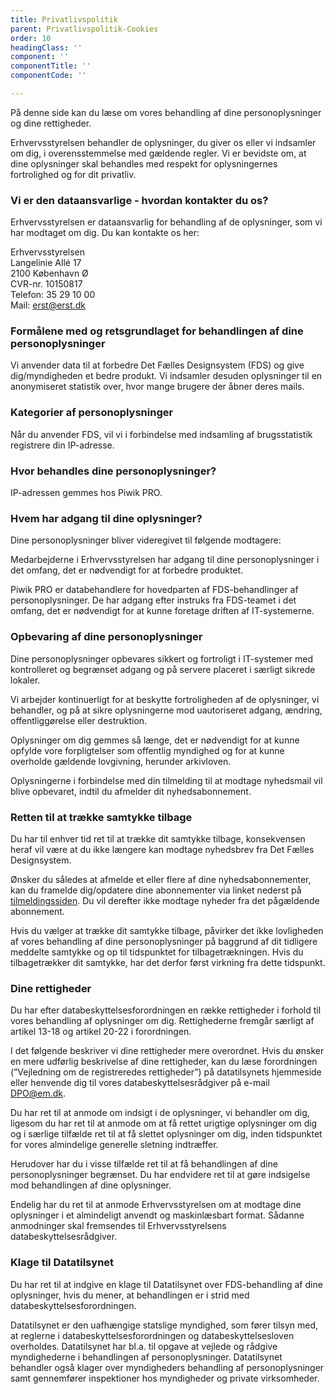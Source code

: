 ```yaml
---
title: Privatlivspolitik
parent: Privatlivspolitik-Cookies
order: 10
headingClass: ''
component: ''
componentTitle: ''
componentCode: ''

---
```

På denne side kan du læse om vores behandling af dine personoplysninger og dine rettigheder.

Erhvervsstyrelsen behandler de oplysninger, du giver os eller vi indsamler om dig, i overensstemmelse med gældende regler. Vi er bevidste om, at dine oplysninger skal behandles med respekt for oplysningernes fortrolighed og for dit privatliv.

<h3>Vi er den dataansvarlige - hvordan kontakter du os?</h3>

Erhvervsstyrelsen er dataansvarlig for behandling af de oplysninger, som vi har modtaget om dig. Du kan kontakte os her:

Erhvervsstyrelsen<br />
Langelinie Allé 17<br />
2100 København Ø<br />
CVR-nr. 10150817<br />
Telefon: 35 29 10 00<br />
Mail: <a href="mailto:erst@erst.dk">erst@erst.dk</a>

<h3>Formålene med og retsgrundlaget for behandlingen af dine personoplysninger</h3>

Vi anvender data til at forbedre Det Fælles Designsystem (FDS) og give dig/myndigheden et bedre produkt. Vi indsamler desuden oplysninger til en anonymiseret statistik over, hvor mange brugere der åbner deres mails.

<h3>Kategorier af personoplysninger</h3>

Når du anvender FDS, vil vi i forbindelse med indsamling af brugsstatistik registrere din IP-adresse.

<h3>Hvor behandles dine personoplysninger?</h3>

IP-adressen gemmes hos Piwik PRO.

<h3>Hvem har adgang til dine oplysninger?</h3>

Dine personoplysninger bliver videregivet til følgende modtagere:

Medarbejderne i Erhvervsstyrelsen har adgang til dine personoplysninger i det omfang, det er nødvendigt for at forbedre produktet.

Piwik PRO er databehandlere for hovedparten af FDS-behandlinger af personoplysninger. De har adgang efter instruks fra FDS-teamet i det omfang, det er nødvendigt for at kunne foretage driften af IT-systemerne.

<h3>Opbevaring af dine personoplysninger</h3>

Dine personoplysninger opbevares sikkert og fortroligt i IT-systemer med kontrolleret og begrænset adgang og på servere placeret i særligt sikrede lokaler. 

Vi arbejder kontinuerligt for at beskytte fortroligheden af de oplysninger, vi behandler, og på at sikre oplysningerne mod uautoriseret adgang, ændring, offentliggørelse eller destruktion.

Oplysninger om dig gemmes så længe, det er nødvendigt for at kunne opfylde vore forpligtelser som offentlig myndighed og for at kunne overholde gældende lovgivning, herunder arkivloven.

Oplysningerne i forbindelse med din tilmelding til at modtage nyhedsmail vil blive opbevaret, indtil du afmelder dit nyhedsabonnement.

### Retten til at trække samtykke tilbage
Du har til enhver tid ret til at trække dit samtykke tilbage, konsekvensen heraf vil være at du ikke længere kan modtage nyhedsbrev fra Det Fælles Designsystem.

Ønsker du således at afmelde et eller flere af dine nyhedsabonnementer, kan du framelde dig/opdatere dine abonnementer via linket nederst på <a href="/faellesskab/nyhedsmail/">tilmeldingssiden</a>. Du vil derefter ikke modtage nyheder fra det pågældende abonnement.

Hvis du vælger at trække dit samtykke tilbage, påvirker det ikke lovligheden af vores behandling af dine personoplysninger på baggrund af dit tidligere meddelte samtykke og op til tidspunktet for tilbagetrækningen. Hvis du tilbagetrækker dit samtykke, har det derfor først virkning fra dette tidspunkt.

<h3>Dine rettigheder</h3>

Du har efter databeskyttelsesforordningen en række rettigheder i forhold til vores behandling af oplysninger om dig. Rettighederne fremgår særligt af artikel 13-18 og artikel 20-22 i forordningen.

I det følgende beskriver vi dine rettigheder mere overordnet. Hvis du ønsker en mere udførlig beskrivelse af dine rettigheder, kan du læse forordningen (”Vejledning om de registreredes rettigheder”) på datatilsynets hjemmeside eller henvende dig til vores databeskyttelsesrådgiver på e-mail DPO@em.dk.
 
Du har ret til at anmode om indsigt i de oplysninger, vi behandler om dig, ligesom du har ret til at anmode om at få rettet urigtige oplysninger om dig og i særlige tilfælde ret til at få slettet oplysninger om dig, inden tidspunktet for vores almindelige generelle sletning indtræffer.

Herudover har du i visse tilfælde ret til at få behandlingen af dine personoplysninger begrænset. Du har endvidere ret til at gøre indsigelse mod behandlingen af dine oplysninger.

Endelig har du ret til at anmode Erhvervsstyrelsen om at modtage dine oplysninger i et almindeligt anvendt og maskinlæsbart format. Sådanne anmodninger skal fremsendes til Erhvervsstyrelsens databeskyttelsesrådgiver.

<h3>Klage til Datatilsynet</h3>

Du har ret til at indgive en klage til Datatilsynet over FDS-behandling af dine oplysninger, hvis du mener, at behandlingen er i strid med databeskyttelsesforordningen.

Datatilsynet er den uafhængige statslige myndighed, som fører tilsyn med, at reglerne i databeskyttelsesforordningen og databeskyttelsesloven overholdes. Datatilsynet har bl.a. til opgave at vejlede og rådgive myndighederne i behandlingen af personoplysninger. Datatilsynet behandler også klager over myndigheders behandling af personoplysninger samt gennemfører inspektioner hos myndigheder og private virksomheder.
